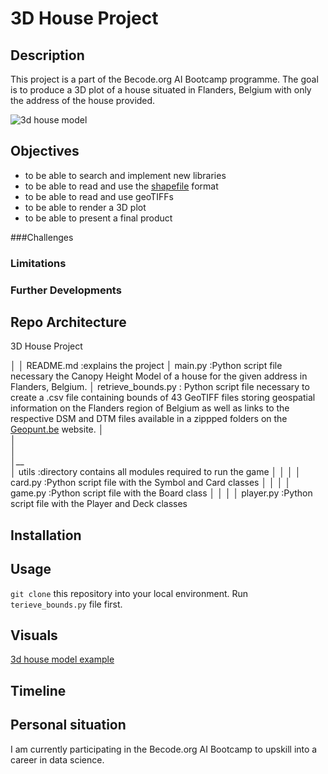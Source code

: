 # 3D House Project

## Description
This project is a part of the Becode.org AI Bootcamp programme. The goal is to produce a 3D plot of a house situated in Flanders, Belgium with only the address of the house provided.

![3d house model](https://media.istockphoto.com/photos/yellow-house-on-white-background-picture-id1288550827?k=20&m=1288550827&s=612x612&w=0&h=AuvniCc5aIn8OtwuaKdq4PQWe-1RT1v-m68JmtGwluQ=)

## Objectives

- to be able to search and implement new libraries
- to be able to read and use the [shapefile](https://en.wikipedia.org/wiki/Shapefile) format
- to be able to read and use geoTIFFs
- to be able to render a 3D plot
- to be able to present a final product

###Challenges

### Limitations

### Further Developments

## Repo Architecture

3D House Project

│
│   README.md      :explains the project
│   main.py        :Python script file necessary the Canopy Height Model of a house for the given address in Flanders, Belgium.
│   retrieve_bounds.py : Python script file necessary to create a .csv file containing bounds of 43 GeoTIFF files storing geospatial information on the Flanders region of Belgium as well as links to the respective DSM and DTM files available in a zippped folders on the [Geopunt.be](https://www.geopunt.be/) website. 
│   
│   
│   
│__   
│   utils         :directory contains all modules required to run the game
│   │
│   │ card.py      :Python script file with the Symbol and Card classes 
│   │
│   │ game.py      :Python script file with the Board class
│   │
│   │ player.py    :Python script file with the Player and Deck classes

## Installation

## Usage

`git clone` this repository into your local environment.
Run `terieve_bounds.py` file first.

## Visuals
[3d house model example](3DHouse_example.png)
## Timeline

## Personal situation

I am currently participating in the Becode.org AI Bootcamp to upskill into a career in data science.
